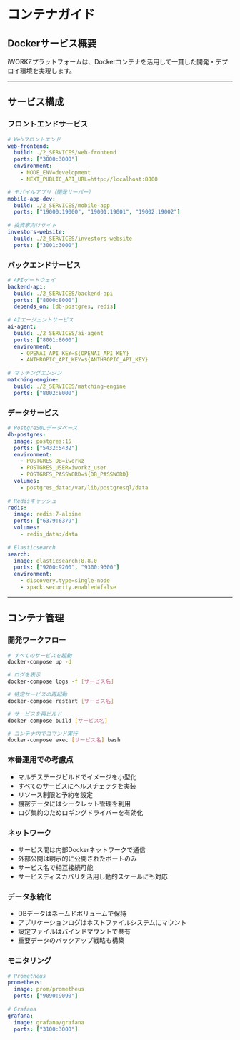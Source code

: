 # コンテナガイド

## Dockerサービス概要

iWORKZプラットフォームは、Dockerコンテナを活用して一貫した開発・デプロイ環境を実現します。

---

## サービス構成

### フロントエンドサービス

```yaml
# Webフロントエンド
web-frontend:
  build: ./2_SERVICES/web-frontend
  ports: ["3000:3000"]
  environment:
    - NODE_ENV=development
    - NEXT_PUBLIC_API_URL=http://localhost:8000

# モバイルアプリ（開発サーバー）
mobile-app-dev:
  build: ./2_SERVICES/mobile-app
  ports: ["19000:19000", "19001:19001", "19002:19002"]
  
# 投資家向けサイト
investors-website:
  build: ./2_SERVICES/investors-website
  ports: ["3001:3000"]
```

### バックエンドサービス

```yaml
# APIゲートウェイ
backend-api:
  build: ./2_SERVICES/backend-api
  ports: ["8000:8000"]
  depends_on: [db-postgres, redis]
  
# AIエージェントサービス
ai-agent:
  build: ./2_SERVICES/ai-agent
  ports: ["8001:8000"]
  environment:
    - OPENAI_API_KEY=${OPENAI_API_KEY}
    - ANTHROPIC_API_KEY=${ANTHROPIC_API_KEY}
    
# マッチングエンジン
matching-engine:
  build: ./2_SERVICES/matching-engine
  ports: ["8002:8000"]
```

### データサービス

```yaml
# PostgreSQLデータベース
db-postgres:
  image: postgres:15
  ports: ["5432:5432"]
  environment:
    - POSTGRES_DB=iworkz
    - POSTGRES_USER=iworkz_user
    - POSTGRES_PASSWORD=${DB_PASSWORD}
  volumes:
    - postgres_data:/var/lib/postgresql/data
    
# Redisキャッシュ
redis:
  image: redis:7-alpine
  ports: ["6379:6379"]
  volumes:
    - redis_data:/data
    
# Elasticsearch
search:
  image: elasticsearch:8.8.0
  ports: ["9200:9200", "9300:9300"]
  environment:
    - discovery.type=single-node
    - xpack.security.enabled=false
```

---

## コンテナ管理

### 開発ワークフロー

```bash
# すべてのサービスを起動
docker-compose up -d

# ログを表示
docker-compose logs -f [サービス名]

# 特定サービスの再起動
docker-compose restart [サービス名]

# サービスを再ビルド
docker-compose build [サービス名]

# コンテナ内でコマンド実行
docker-compose exec [サービス名] bash
```

### 本番運用での考慮点

* マルチステージビルドでイメージを小型化
* すべてのサービスにヘルスチェックを実装
* リソース制限と予約を設定
* 機密データにはシークレット管理を利用
* ログ集約のためロギングドライバーを有効化

### ネットワーク

* サービス間は内部Dockerネットワークで通信
* 外部公開は明示的に公開されたポートのみ
* サービス名で相互接続可能
* サービスディスカバリを活用し動的スケールにも対応

### データ永続化

* DBデータはネームドボリュームで保持
* アプリケーションログはホストファイルシステムにマウント
* 設定ファイルはバインドマウントで共有
* 重要データのバックアップ戦略も構築

### モニタリング

```yaml
# Prometheus
prometheus:
  image: prom/prometheus
  ports: ["9090:9090"]
  
# Grafana
grafana:
  image: grafana/grafana
  ports: ["3100:3000"]
```
